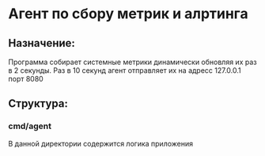 # Агент по сбору метрик и алртинга
## Назначение:
Программа собирает системные метрики динамически обновляя их раз в 2 секунды. 
Раз в 10 секунд агент отправляет их на адресс 127.0.0.1 порт 8080

## Структура:

### cmd/agent
В данной директории содержится логика приложения
